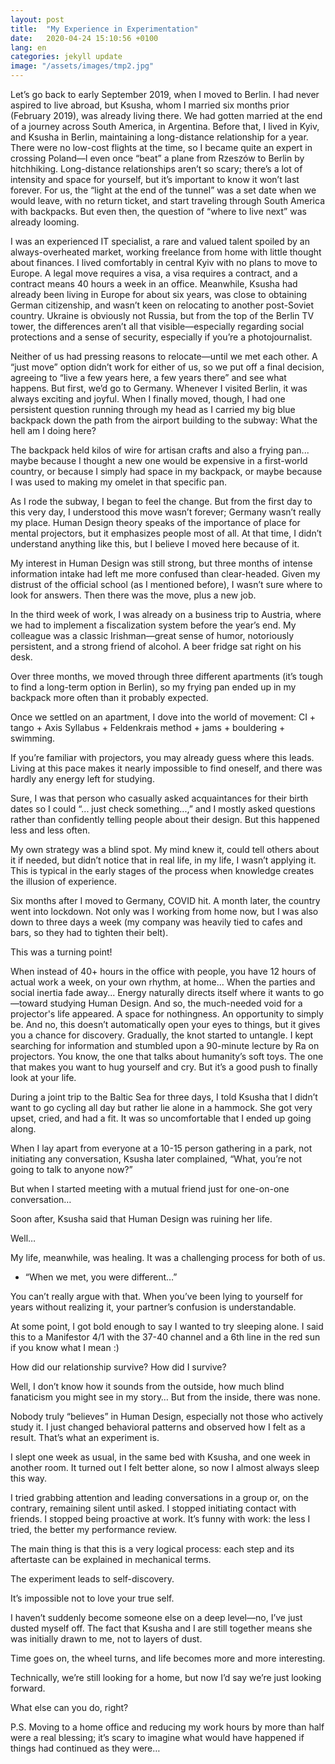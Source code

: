 ```yaml
---
layout: post
title:  "My Experience in Experimentation"
date:   2020-04-24 15:10:56 +0100
lang: en
categories: jekyll update
image: "/assets/images/tmp2.jpg"
---
```


Let’s go back to early September 2019, when I moved to Berlin. I had never aspired to live abroad, but Ksusha, whom I married six months prior (February 2019), was already living there. <!-- more --> 
We had gotten married at the end of a journey across South America, in Argentina. Before that, I lived in Kyiv, and Ksusha in Berlin, maintaining a long-distance relationship for a year. There were no low-cost flights at the time, so I became quite an expert in crossing Poland—I even once “beat” a plane from Rzeszów to Berlin by hitchhiking. Long-distance relationships aren’t so scary; there’s a lot of intensity and space for yourself, but it’s important to know it won’t last forever. For us, the “light at the end of the tunnel” was a set date when we would leave, with no return ticket, and start traveling through South America with backpacks. But even then, the question of “where to live next” was already looming.

I was an experienced IT specialist, a rare and valued talent spoiled by an always-overheated market, working freelance from home with little thought about finances. I lived comfortably in central Kyiv with no plans to move to Europe. A legal move requires a visa, a visa requires a contract, and a contract means 40 hours a week in an office. Meanwhile, Ksusha had already been living in Europe for about six years, was close to obtaining German citizenship, and wasn’t keen on relocating to another post-Soviet country. Ukraine is obviously not Russia, but from the top of the Berlin TV tower, the differences aren’t all that visible—especially regarding social protections and a sense of security, especially if you’re a photojournalist.

Neither of us had pressing reasons to relocate—until we met each other. A “just move” option didn’t work for either of us, so we put off a final decision, agreeing to “live a few years here, a few years there” and see what happens. But first, we’d go to Germany. Whenever I visited Berlin, it was always exciting and joyful. When I finally moved, though, I had one persistent question running through my head as I carried my big blue backpack down the path from the airport building to the subway: What the hell am I doing here?

The backpack held kilos of wire for artisan crafts and also a frying pan... maybe because I thought a new one would be expensive in a first-world country, or because I simply had space in my backpack, or maybe because I was used to making my omelet in that specific pan.

As I rode the subway, I began to feel the change. But from the first day to this very day, I understood this move wasn’t forever; Germany wasn’t really my place. Human Design theory speaks of the importance of place for mental projectors, but it emphasizes people most of all. At that time, I didn’t understand anything like this, but I believe I moved here because of it.

My interest in Human Design was still strong, but three months of intense information intake had left me more confused than clear-headed. Given my distrust of the official school (as I mentioned before), I wasn’t sure where to look for answers. Then there was the move, plus a new job.

In the third week of work, I was already on a business trip to Austria, where we had to implement a fiscalization system before the year’s end. My colleague was a classic Irishman—great sense of humor, notoriously persistent, and a strong friend of alcohol. A beer fridge sat right on his desk.

Over three months, we moved through three different apartments (it’s tough to find a long-term option in Berlin), so my frying pan ended up in my backpack more often than it probably expected.

Once we settled on an apartment, I dove into the world of movement: CI + tango + Axis Syllabus + Feldenkrais method + jams + bouldering + swimming.

If you’re familiar with projectors, you may already guess where this leads. Living at this pace makes it nearly impossible to find oneself, and there was hardly any energy left for studying.

Sure, I was that person who casually asked acquaintances for their birth dates so I could “... just check something...,” and I mostly asked questions rather than confidently telling people about their design. But this happened less and less often.

My own strategy was a blind spot. My mind knew it, could tell others about it if needed, but didn’t notice that in real life, in my life, I wasn’t applying it. This is typical in the early stages of the process when knowledge creates the illusion of experience.

Six months after I moved to Germany, COVID hit. A month later, the country went into lockdown. Not only was I working from home now, but I was also down to three days a week (my company was heavily tied to cafes and bars, so they had to tighten their belt).

This was a turning point!

When instead of 40+ hours in the office with people, you have 12 hours of actual work a week, on your own rhythm, at home... When the parties and social inertia fade away... Energy naturally directs itself where it wants to go—toward studying Human Design. And so, the much-needed void for a projector's life appeared. A space for nothingness. An opportunity to simply be. And no, this doesn’t automatically open your eyes to things, but it gives you a chance for discovery. Gradually, the knot started to untangle. I kept searching for information and stumbled upon a 90-minute lecture by Ra on projectors. You know, the one that talks about humanity’s soft toys. The one that makes you want to hug yourself and cry. But it’s a good push to finally look at your life.

During a joint trip to the Baltic Sea for three days, I told Ksusha that I didn’t want to go cycling all day but rather lie alone in a hammock. She got very upset, cried, and had a fit. It was so uncomfortable that I ended up going along. 

When I lay apart from everyone at a 10-15 person gathering in a park, not initiating any conversation, Ksusha later complained, “What, you’re not going to talk to anyone now?” 

But when I started meeting with a mutual friend just for one-on-one conversation…

Soon after, Ksusha said that Human Design was ruining her life.

Well… 

My life, meanwhile, was healing. It was a challenging process for both of us.

- “When we met, you were different…”

You can’t really argue with that. When you’ve been lying to yourself for years without realizing it, your partner’s confusion is understandable.

At some point, I got bold enough to say I wanted to try sleeping alone. I said this to a Manifestor 4/1 with the 37-40 channel and a 6th line in the red sun if you know what I mean :)

How did our relationship survive? How did I survive?

Well, I don’t know how it sounds from the outside, how much blind fanaticism you might see in my story… But from the inside, there was none. 

Nobody truly “believes” in Human Design, especially not those who actively study it. I just changed behavioral patterns and observed how I felt as a result. That’s what an experiment is.

I slept one week as usual, in the same bed with Ksusha, and one week in another room. It turned out I felt better alone, so now I almost always sleep this way.

I tried grabbing attention and leading conversations in a group or, on the contrary, remaining silent until asked. I stopped initiating contact with friends. I stopped being proactive at work. It’s funny with work: the less I tried, the better my performance review.

The main thing is that this is a very logical process: each step and its aftertaste can be explained in mechanical terms.

The experiment leads to self-discovery. 

It’s impossible not to love your true self.

I haven’t suddenly become someone else on a deep level—no, I’ve just dusted myself off. The fact that Ksusha and I are still together means she was initially drawn to me, not to layers of dust.

Time goes on, the wheel turns, and life becomes more and more interesting. 

Technically, we’re still looking for a home, but now I’d say we’re just looking forward.

What else can you do, right?

P.S. Moving to a home office and reducing my work hours by more than half were a real blessing; it’s scary to imagine what would have happened if things had continued as they were…

[jekyll-docs]: https://jekyllrb.com/docs/home
[jekyll-gh]:   https://github.com/jekyll/jekyll
[jekyll-talk]: https://talk.jekyllrb.com/

